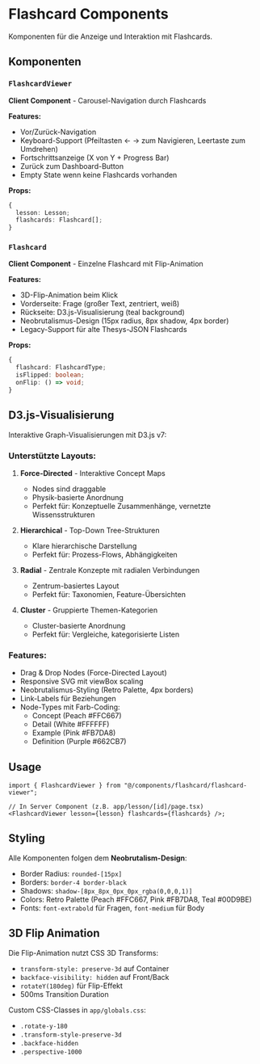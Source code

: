 # Flashcard Components

Komponenten für die Anzeige und Interaktion mit Flashcards.

## Komponenten

### `FlashcardViewer`

**Client Component** - Carousel-Navigation durch Flashcards

**Features:**

- Vor/Zurück-Navigation
- Keyboard-Support (Pfeiltasten ← → zum Navigieren, Leertaste zum Umdrehen)
- Fortschrittsanzeige (X von Y + Progress Bar)
- Zurück zum Dashboard-Button
- Empty State wenn keine Flashcards vorhanden

**Props:**

```typescript
{
  lesson: Lesson;
  flashcards: Flashcard[];
}
```

### `Flashcard`

**Client Component** - Einzelne Flashcard mit Flip-Animation

**Features:**

- 3D-Flip-Animation beim Klick
- Vorderseite: Frage (großer Text, zentriert, weiß)
- Rückseite: D3.js-Visualisierung (teal background)
- Neobrutalismus-Design (15px radius, 8px shadow, 4px border)
- Legacy-Support für alte Thesys-JSON Flashcards

**Props:**

```typescript
{
  flashcard: FlashcardType;
  isFlipped: boolean;
  onFlip: () => void;
}
```

## D3.js-Visualisierung

Interaktive Graph-Visualisierungen mit D3.js v7:

### Unterstützte Layouts:

1. **Force-Directed** - Interaktive Concept Maps

   - Nodes sind draggable
   - Physik-basierte Anordnung
   - Perfekt für: Konzeptuelle Zusammenhänge, vernetzte Wissensstrukturen

2. **Hierarchical** - Top-Down Tree-Strukturen

   - Klare hierarchische Darstellung
   - Perfekt für: Prozess-Flows, Abhängigkeiten

3. **Radial** - Zentrale Konzepte mit radialen Verbindungen

   - Zentrum-basiertes Layout
   - Perfekt für: Taxonomien, Feature-Übersichten

4. **Cluster** - Gruppierte Themen-Kategorien
   - Cluster-basierte Anordnung
   - Perfekt für: Vergleiche, kategorisierte Listen

### Features:

- Drag & Drop Nodes (Force-Directed Layout)
- Responsive SVG mit viewBox scaling
- Neobrutalismus-Styling (Retro Palette, 4px borders)
- Link-Labels für Beziehungen
- Node-Types mit Farb-Coding:
  - Concept (Peach #FFC667)
  - Detail (White #FFFFFF)
  - Example (Pink #FB7DA8)
  - Definition (Purple #662CB7)

## Usage

```tsx
import { FlashcardViewer } from "@/components/flashcard/flashcard-viewer";

// In Server Component (z.B. app/lesson/[id]/page.tsx)
<FlashcardViewer lesson={lesson} flashcards={flashcards} />;
```

## Styling

Alle Komponenten folgen dem **Neobrutalism-Design**:

- Border Radius: `rounded-[15px]`
- Borders: `border-4 border-black`
- Shadows: `shadow-[8px_8px_0px_0px_rgba(0,0,0,1)]`
- Colors: Retro Palette (Peach #FFC667, Pink #FB7DA8, Teal #00D9BE)
- Fonts: `font-extrabold` für Fragen, `font-medium` für Body

## 3D Flip Animation

Die Flip-Animation nutzt CSS 3D Transforms:

- `transform-style: preserve-3d` auf Container
- `backface-visibility: hidden` auf Front/Back
- `rotateY(180deg)` für Flip-Effekt
- 500ms Transition Duration

Custom CSS-Classes in `app/globals.css`:

- `.rotate-y-180`
- `.transform-style-preserve-3d`
- `.backface-hidden`
- `.perspective-1000`

